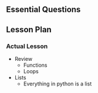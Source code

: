 ## Essential Questions

## Lesson Plan

### Actual Lesson

- Review
    - Functions
    - Loops
- Lists
    - Everything in python is a list
